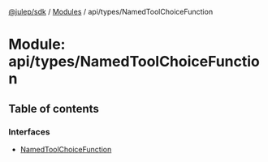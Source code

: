 [@julep/sdk](../README.md) / [Modules](../modules.md) / api/types/NamedToolChoiceFunction

# Module: api/types/NamedToolChoiceFunction

## Table of contents

### Interfaces

- [NamedToolChoiceFunction](../interfaces/api_types_NamedToolChoiceFunction.NamedToolChoiceFunction.md)
